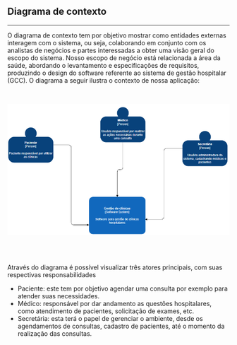 ## Diagrama de contexto
---

O diagrama de contexto tem por objetivo mostrar como entidades externas interagem com o sistema, ou seja, colaborando em conjunto com os analistas de negócios e partes interessadas a obter uma visão geral do escopo do sistema.
Nosso escopo de negócio está relacionada a área da saúde, abordando o levantamento e especificações de requisitos, produzindo o design do software referente ao sistema de gestão hospitalar (GCC).
O diagrama a seguir ilustra o contexto de nossa aplicação:

<br>

![](diagramas/c4_contexto.png)

<br><br>

Através do diagrama é possível visualizar três atores principais, com suas respectivas responsabilidades
* Paciente: este tem por objetivo agendar uma consulta por exemplo para atender suas necessidades.
* Médico: responsável por dar andamento as questões hospitalares, como atendimento de pacientes, solicitação de exames, etc.
* Secretária: esta terá o papel de gerenciar o ambiente, desde os agendamentos de consultas, cadastro de pacientes, até o momento da realização das consultas.